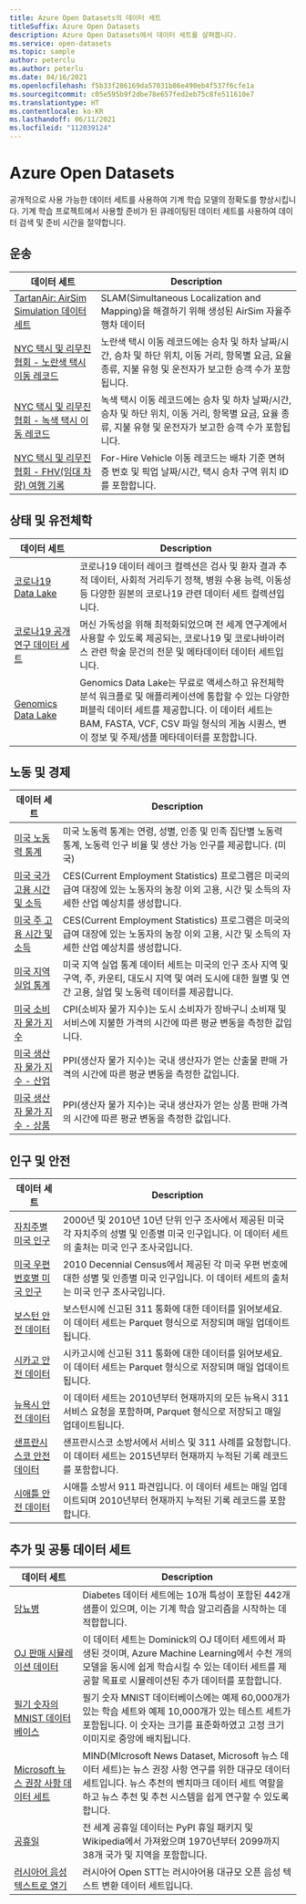 ```yaml
---
title: Azure Open Datasets의 데이터 세트
titleSuffix: Azure Open Datasets
description: Azure Open Datasets에서 데이터 세트를 살펴봅니다.
ms.service: open-datasets
ms.topic: sample
author: peterclu
ms.author: peterlu
ms.date: 04/16/2021
ms.openlocfilehash: f5b33f286169da57031b86e490eb4f537f6cfe1a
ms.sourcegitcommit: c05e595b9f2dbe78e657fed2eb75c8fe511610e7
ms.translationtype: HT
ms.contentlocale: ko-KR
ms.lasthandoff: 06/11/2021
ms.locfileid: "112039124"
---
```

# <a name="azure-open-datasets"></a>Azure Open Datasets

공개적으로 사용 가능한 데이터 세트를 사용하여 기계 학습 모델의 정확도를 향상시킵니다. 기계 학습 프로젝트에서 사용할 준비가 된 큐레이팅된 데이터 세트를 사용하여 데이터 검색 및 준비 시간을 절약합니다.

## <a name="transportation"></a>운송

| 데이터 세트 | Description |
|--|--|
| [TartanAir: AirSim Simulation 데이터 세트](dataset-tartanair-simulation.md) | SLAM(Simultaneous Localization and Mapping)을 해결하기 위해 생성된 AirSim 자율주행차 데이터 |
| [NYC 택시 및 리무진 협회 - 노란색 택시 이동 레코드](dataset-taxi-yellow.md) | 노란색 택시 이동 레코드에는 승차 및 하차 날짜/시간, 승차 및 하단 위치, 이동 거리, 항목별 요금, 요율 종류, 지불 유형 및 운전자가 보고한 승객 수가 포함됩니다. |
| [NYC 택시 및 리무진 협회 - 녹색 택시 이동 레코드](dataset-taxi-green.md) | 녹색 택시 이동 레코드에는 승차 및 하차 날짜/시간, 승차 및 하단 위치, 이동 거리, 항목별 요금, 요율 종류, 지불 유형 및 운전자가 보고한 승객 수가 포함됩니다. |
| [NYC 택시 및 리무진 협회 - FHV(임대 차량) 여행 기록](dataset-taxi-for-hire-vehicle.md) | For-Hire Vehicle 이동 레코드는 배차 기준 면허증 번호 및 픽업 날짜/시간, 택시 승차 구역 위치 ID를 포함합니다. |

## <a name="health-and-genomics"></a>상태 및 유전체학

| 데이터 세트 | Description |
|--|--|
| [코로나19 Data Lake](dataset-covid-19-data-lake.md) | 코로나19 데이터 레이크 컬렉션은 검사 및 환자 결과 추적 데이터, 사회적 거리두기 정책, 병원 수용 능력, 이동성 등 다양한 원본의 코로나19 관련 데이터 세트 컬렉션입니다. |
| [코로나19 공개 연구 데이터 세트](dataset-covid-19-open-research.md) | 머신 가독성을 위해 최적화되었으며 전 세계 연구계에서 사용할 수 있도록 제공되는, 코로나19 및 코로나바이러스 관련 학술 문건의 전문 및 메타데이터 데이터 세트입니다. |
| [Genomics Data Lake](dataset-genomics-data-lake.md) | Genomics Data Lake는 무료로 액세스하고 유전체학 분석 워크플로 및 애플리케이션에 통합할 수 있는 다양한 퍼블릭 데이터 세트를 제공합니다. 이 데이터 세트는 BAM, FASTA, VCF, CSV 파일 형식의 게놈 시퀀스, 변이 정보 및 주제/샘플 메타데이터를 포함합니다. |
    
## <a name="labor-and-economics"></a>노동 및 경제

| 데이터 세트 | Description |
|--|--|
| [미국 노동력 통계](dataset-us-labor-force.md) | 미국 노동력 통계는 연령, 성별, 인종 및 민족 집단별 노동력 통계, 노동력 인구 비율 및 생산 가능 인구를 제공합니다. (미국) |
| [미국 국가 고용 시간 및 소득](dataset-us-national-employment-earnings.md) | CES(Current Employment Statistics) 프로그램은 미국의 급여 대장에 있는 노동자의 농장 이외 고용, 시간 및 소득의 자세한 산업 예상치를 생성합니다. |
| [미국 주 고용 시간 및 소득](dataset-us-state-employment-earnings.md) | CES(Current Employment Statistics) 프로그램은 미국의 급여 대장에 있는 노동자의 농장 이외 고용, 시간 및 소득의 자세한 산업 예상치를 생성합니다. |
| [미국 지역 실업 통계](dataset-us-local-unemployment.md) | 미국 지역 실업 통계 데이터 세트는 미국의 인구 조사 지역 및 구역, 주, 카운티, 대도시 지역 및 여러 도시에 대한 월별 및 연간 고용, 실업 및 노동력 데이터를 제공합니다. |
| [미국 소비자 물가 지수](dataset-us-consumer-price-index.md) | CPI(소비자 물가 지수)는 도시 소비자가 장바구니 소비재 및 서비스에 지불한 가격의 시간에 따른 평균 변동을 측정한 값입니다. |
| [미국 생산자 물가 지수 - 산업](dataset-us-producer-price-index-industry.md) | PPI(생산자 물가 지수)는 국내 생산자가 얻는 산출물 판매 가격의 시간에 따른 평균 변동을 측정한 값입니다. |
| [미국 생산자 물가 지수 - 상품](dataset-us-producer-price-index-commodities.md) | PPI(생산자 물가 지수)는 국내 생산자가 얻는 상품 판매 가격의 시간에 따른 평균 변동을 측정한 값입니다. |

## <a name="population-and-safety"></a>인구 및 안전

| 데이터 세트 | Description |
|--|--|
| [자치주별 미국 인구](dataset-us-population-county.md) | 2000년 및 2010년 10년 단위 인구 조사에서 제공된 미국 각 자치주의 성별 및 인종별 미국 인구입니다. 이 데이터 세트의 출처는 미국 인구 조사국입니다. |
| [미국 우편 번호별 미국 인구](dataset-us-population-zip.md) | 2010 Decennial Census에서 제공된 각 미국 우편 번호에 대한 성별 및 인종별 미국 인구입니다. 이 데이터 세트의 출처는 미국 인구 조사국입니다. |
| [보스턴 안전 데이터](dataset-boston-safety.md) | 보스턴시에 신고된 311 통화에 대한 데이터를 읽어보세요. 이 데이터 세트는 Parquet 형식으로 저장되며 매일 업데이트됩니다. |
| [시카고 안전 데이터](dataset-chicago-safety.md) | 시카고시에 신고된 311 통화에 대한 데이터를 읽어보세요. 이 데이터 세트는 Parquet 형식으로 저장되며 매일 업데이트됩니다. |
| [뉴욕시 안전 데이터](dataset-new-york-city-safety.md) | 이 데이터 세트는 2010년부터 현재까지의 모든 뉴욕시 311 서비스 요청을 포함하며, Parquet 형식으로 저장되고 매일 업데이트됩니다. |
| [샌프란시스코 안전 데이터](dataset-san-francisco-safety.md) | 샌프란시스코 소방서에서 서비스 및 311 사례를 요청합니다. 이 데이터 세트는 2015년부터 현재까지 누적된 기록 레코드를 포함합니다. |
| [시애틀 안전 데이터](dataset-seattle-safety.md) | 시애틀 소방서 911 파견입니다. 이 데이터 세트는 매일 업데이트되며 2010년부터 현재까지 누적된 기록 레코드를 포함합니다. |

## <a name="supplemental-and-common-datasets"></a>추가 및 공통 데이터 세트

| 데이터 세트 | Description |
|--|--|
| [당뇨병](dataset-diabetes.md) | Diabetes 데이터 세트에는 10개 특성이 포함된 442개 샘플이 있으며, 이는 기계 학습 알고리즘을 시작하는 데 적합합니다. |
| [OJ 판매 시뮬레이션 데이터](dataset-oj-sales-simulated.md) | 이 데이터 세트는 Dominick의 OJ 데이터 세트에서 파생된 것이며, Azure Machine Learning에서 수천 개의 모델을 동시에 쉽게 학습시킬 수 있는 데이터 세트를 제공할 목표로 시뮬레이션된 추가 데이터를 포함합니다. |
| [필기 숫자의 MNIST 데이터베이스](dataset-mnist.md) | 필기 숫자 MNIST 데이터베이스에는 예제 60,000개가 있는 학습 세트와 예제 10,000개가 있는 테스트 세트가 포함됩니다. 이 숫자는 크기를 표준화하였고 고정 크기 이미지로 중앙에 배치됩니다. |
| [Microsoft 뉴스 권장 사항 데이터 세트](dataset-microsoft-news.md) | MIND(MIcrosoft News Dataset, Microsoft 뉴스 데이터 세트)는 뉴스 권장 사항 연구를 위한 대규모 데이터 세트입니다. 뉴스 추천의 벤치마크 데이터 세트 역할을 하고 뉴스 추천 및 추천 시스템을 쉽게 연구할 수 있도록 합니다. |
| [공휴일](dataset-public-holidays.md) | 전 세계 공휴일 데이터는 PyPI 휴일 패키지 및 Wikipedia에서 가져왔으며 1970년부터 2099까지 38개 국가 및 지역을 포함합니다. |
| [러시아어 음성 텍스트로 열기](dataset-open-speech-text.md) | 러시아어 Open STT는 러시아어용 대규모 오픈 음성 텍스트 변환 데이터 세트입니다. |